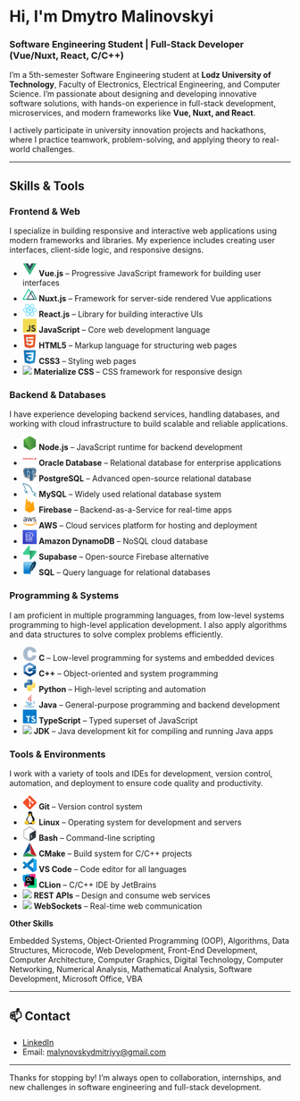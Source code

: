 # Hi, I'm Dmytro Malinovskyi

### Software Engineering Student | Full-Stack Developer (Vue/Nuxt, React, C/C++)

I’m a 5th-semester Software Engineering student at **Lodz University of Technology**, Faculty of Electronics, Electrical Engineering, and Computer Science. I’m passionate about designing and developing innovative software solutions, with hands-on experience in full-stack development, microservices, and modern frameworks like **Vue, Nuxt, and React**.  

I actively participate in university innovation projects and hackathons, where I practice teamwork, problem-solving, and applying theory to real-world challenges.

---

## Skills & Tools

### **Frontend & Web**
I specialize in building responsive and interactive web applications using modern frameworks and libraries. My experience includes creating user interfaces, client-side logic, and responsive designs.  

- <img src="https://raw.githubusercontent.com/devicons/devicon/master/icons/vuejs/vuejs-original.svg" alt="Vue.js" width="25"/> **Vue.js** – Progressive JavaScript framework for building user interfaces  
- <img src="https://raw.githubusercontent.com/devicons/devicon/master/icons/nuxtjs/nuxtjs-original.svg" width="25"/> **Nuxt.js** – Framework for server-side rendered Vue applications  
- <img src="https://raw.githubusercontent.com/devicons/devicon/master/icons/react/react-original.svg" width="25"/> **React.js** – Library for building interactive UIs  
- <img src="https://raw.githubusercontent.com/devicons/devicon/master/icons/javascript/javascript-original.svg" width="25"/> **JavaScript** – Core web development language  
- <img src="https://raw.githubusercontent.com/devicons/devicon/master/icons/html5/html5-original.svg" width="25"/> **HTML5** – Markup language for structuring web pages  
- <img src="https://raw.githubusercontent.com/devicons/devicon/master/icons/css3/css3-original.svg" width="25"/> **CSS3** – Styling web pages  
- <img src="https://raw.githubusercontent.com/devicons/devicon/master/icons/materialize/materialize-original.svg" width="25"/> **Materialize CSS** – CSS framework for responsive design  

### **Backend & Databases**
I have experience developing backend services, handling databases, and working with cloud infrastructure to build scalable and reliable applications.  

- <img src="https://raw.githubusercontent.com/devicons/devicon/master/icons/nodejs/nodejs-original.svg" width="25"/> **Node.js** – JavaScript runtime for backend development  
- <img src="https://raw.githubusercontent.com/devicons/devicon/master/icons/oracle/oracle-original.svg" width="25"/> **Oracle Database** – Relational database for enterprise applications  
- <img src="https://raw.githubusercontent.com/devicons/devicon/master/icons/postgresql/postgresql-original.svg" width="25"/> **PostgreSQL** – Advanced open-source relational database  
- <img src="https://raw.githubusercontent.com/devicons/devicon/master/icons/mysql/mysql-original.svg" width="25"/> **MySQL** – Widely used relational database system  
- <img src="https://raw.githubusercontent.com/devicons/devicon/master/icons/firebase/firebase-plain.svg" width="25"/> **Firebase** – Backend-as-a-Service for real-time apps  
- <img src="https://raw.githubusercontent.com/devicons/devicon/master/icons/amazonwebservices/amazonwebservices-original.svg" width="25"/> **AWS** – Cloud services platform for hosting and deployment  
- <img src="https://raw.githubusercontent.com/devicons/devicon/master/icons/dynamodb/dynamodb-original.svg" width="25"/> **Amazon DynamoDB** – NoSQL cloud database  
- <img src="https://raw.githubusercontent.com/devicons/devicon/master/icons/supabase/supabase-original.svg" width="25"/> **Supabase** – Open-source Firebase alternative  
- <img src="https://raw.githubusercontent.com/devicons/devicon/master/icons/sqlite/sqlite-original.svg" width="25"/> **SQL** – Query language for relational databases  

### **Programming & Systems**
I am proficient in multiple programming languages, from low-level systems programming to high-level application development. I also apply algorithms and data structures to solve complex problems efficiently.  

- <img src="https://raw.githubusercontent.com/devicons/devicon/master/icons/c/c-original.svg" width="25"/> **C** – Low-level programming for systems and embedded devices  
- <img src="https://raw.githubusercontent.com/devicons/devicon/master/icons/cplusplus/cplusplus-original.svg" width="25"/> **C++** – Object-oriented and system programming  
- <img src="https://raw.githubusercontent.com/devicons/devicon/master/icons/python/python-original.svg" width="25"/> **Python** – High-level scripting and automation  
- <img src="https://raw.githubusercontent.com/devicons/devicon/master/icons/java/java-original.svg" width="25"/> **Java** – General-purpose programming and backend development  
- <img src="https://raw.githubusercontent.com/devicons/devicon/master/icons/typescript/typescript-original.svg" width="25"/> **TypeScript** – Typed superset of JavaScript  
- <img src="https://raw.githubusercontent.com/devicons/devicon/master/icons/jdk/jdk-original.svg" width="25"/> **JDK** – Java development kit for compiling and running Java apps  

### **Tools & Environments**
I work with a variety of tools and IDEs for development, version control, automation, and deployment to ensure code quality and productivity.  

- <img src="https://raw.githubusercontent.com/devicons/devicon/master/icons/git/git-original.svg" width="25"/> **Git** – Version control system  
- <img src="https://raw.githubusercontent.com/devicons/devicon/master/icons/linux/linux-original.svg" width="25"/> **Linux** – Operating system for development and servers  
- <img src="https://raw.githubusercontent.com/devicons/devicon/master/icons/bash/bash-original.svg" width="25"/> **Bash** – Command-line scripting  
- <img src="https://raw.githubusercontent.com/devicons/devicon/master/icons/cmake/cmake-original.svg" width="25"/> **CMake** – Build system for C/C++ projects  
- <img src="https://raw.githubusercontent.com/devicons/devicon/master/icons/vscode/vscode-original.svg" width="25"/> **VS Code** – Code editor for all languages  
- <img src="https://raw.githubusercontent.com/devicons/devicon/master/icons/clion/clion-original.svg" width="25"/> **CLion** – C/C++ IDE by JetBrains  
- <img src="https://raw.githubusercontent.com/devicons/devicon/master/icons/restapi/restapi-original.svg" width="25"/> **REST APIs** – Design and consume web services  
- <img src="https://raw.githubusercontent.com/devicons/devicon/master/icons/websocket/websocket-original.svg" width="25"/> **WebSockets** – Real-time web communication  


**Other Skills**  

Embedded Systems, Object-Oriented Programming (OOP), Algorithms, Data Structures, Microcode, Web Development, Front-End Development, Computer Architecture, Computer Graphics, Digital Technology, Computer Networking, Numerical Analysis, Mathematical Analysis, Software Development, Microsoft Office, VBA

---

## 📫 Contact

- [LinkedIn](https://www.linkedin.com/in/dmytro-malinovskyi-85914529b/)  
- Email: malynovskydmitriyy@gmail.com

---

Thanks for stopping by! I’m always open to collaboration, internships, and new challenges in software engineering and full-stack development.
